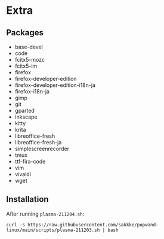 # Extra

## Packages
- base-devel
- code
- fcitx5-mozc
- fcitx5-im
- firefox
- firefox-developer-edition
- firefox-developer-edition-i18n-ja
- firefox-i18n-ja
- gimp
- git
- gparted
- inkscape
- kitty
- krita
- libreoffice-fresh
- libreoffice-fresh-ja
- simplescreenrecorder
- tmux
- ttf-fira-code
- vim
- vivaldi
- wget

## Installation

After running `plasma-211204.sh`:

```
curl -s https://raw.githubusercontent.com/sakkke/popwand-linux/main/scripts/plasma-211203.sh | bash
```